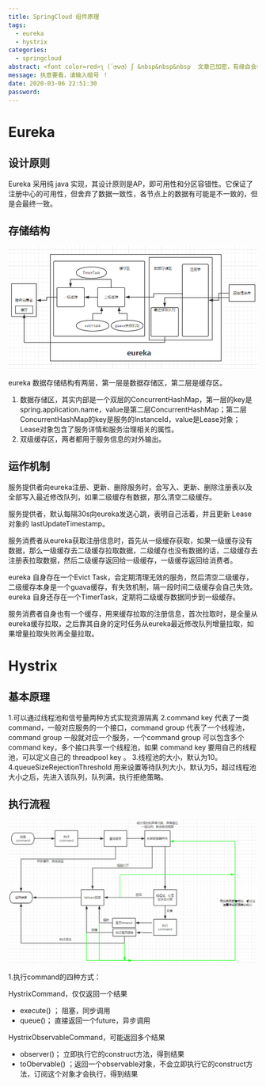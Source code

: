 ```yaml
---
title: SpringCloud 组件原理
tags:
  - eureka
  - hystrix
categories:
  - springcloud
abstract: <font color=red>ʅ（´◔౪◔）ʃ &nbsp&nbsp&nbsp  文章已加密，有缘自会相见 ！！！</font>
message: 执意要看，请输入暗号 ！
date: 2020-03-06 22:51:30
password:
---
```


# Eureka
## 设计原则
Eureka 采用纯 java 实现，其设计原则是AP，即可用性和分区容错性。它保证了注册中心的可用性，但舍弃了数据一致性，各节点上的数据有可能是不一致的，但是会最终一致。

<!-- more -->

## 存储结构

<img src="/img/20030601.png"  align=center/>

eureka 数据存储结构有两层，第一层是数据存储区，第二层是缓存区。

 1. 数据存储区，其实内部是一个双层的ConcurrentHashMap，第一层的key是spring.application.name，value是第二层ConcurrentHashMap；第二层ConcurrentHashMap的key是服务的InstanceId，value是Lease对象；Lease对象包含了服务详情和服务治理相关的属性。
 2. 双级缓存区，两者都用于服务信息的对外输出。

## 运作机制
服务提供者向eureka注册、更新、删除服务时，会写入、更新、删除注册表以及全部写入最近修改队列，如果二级缓存有数据，那么清空二级缓存。

服务提供者，默认每隔30s向eureka发送心跳，表明自己活着，并且更新 Lease对象的 lastUpdateTimestamp。

服务消费者从eureka获取注册信息时，首先从一级缓存获取，如果一级缓存没有数据，那么一级缓存去二级缓存拉取数据，二级缓存也没有数据的话，二级缓存去注册表拉取数据，然后二级缓存返回给一级缓存，一级缓存返回给消费者。

eureka 自身存在一个Evict Task，会定期清理无效的服务，然后清空二级缓存，二级缓存本身是一个guava缓存，有失效机制，隔一段时间二级缓存会自己失效。eureka 自身还存在一个TimerTask，定期将二级缓存数据同步到一级缓存。

服务消费者自身也有一个缓存，用来缓存拉取的注册信息，首次拉取时，是全量从eureka缓存拉取，之后靠其自身的定时任务从eureka最近修改队列增量拉取，如果增量拉取失败再全量拉取。

# Hystrix

## 基本原理
1.可以通过线程池和信号量两种方式实现资源隔离
2.command key 代表了一类 command，一般对应服务的一个接口，command group 代表了一个线程池，command group 一般就对应一个服务，一个command group 可以包含多个 command key，多个接口共享一个线程池，如果 command key 要用自己的线程池，可以定义自己的 threadpool key 。
3.线程池的大小，默认为10。
4.queueSizeRejectionThreshold 用来设置等待队列大小，默认为5，超过线程池大小之后，先进入该队列，队列满，执行拒绝策略。

## 执行流程
<img src="/img/20041401.png"  align=center/>

1.执行command的四种方式：

HystrixCommand，仅仅返回一个结果

 - execute() ；           			阻塞，同步调用
 - queue()；					直接返回一个future，异步调用
 
HystrixObservableCommand，可能返回多个结果
 - observer()；  立即执行它的construct方法，得到结果
 - toObervable() ；返回一个observable对象，不会立即执行它的construct方法，订阅这个对象才会执行，得到结果